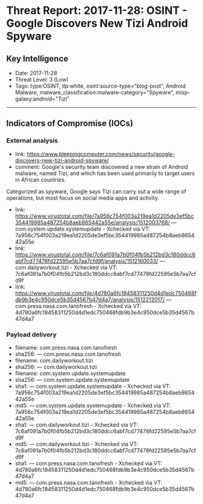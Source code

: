 # Threat Report: 2017-11-28: OSINT - Google Discovers New Tizi Android Spyware


## Key Intelligence
* Date: 2017-11-28
* Threat Level: 3 (Low)
* Tags: type:OSINT, tlp:white, osint:source-type="blog-post", Android Malware, malware_classification:malware-category="Spyware", misp-galaxy:android="Tizi"

---

## Indicators of Compromise (IOCs)
### External analysis
* link: https://www.bleepingcomputer.com/news/security/google-discovers-new-tizi-android-spyware/
* comment: Google's security team discovered a new strain of Android malware, named Tizi, and which has been used primarily to target users in African countries.

Categorized as spyware, Google says Tizi can carry out a wide range of operations, but most focus on social media apps and activity.
* link: https://www.virustotal.com/file/7a956c754f003a219ea1d2205de3ef5bc354419985a487254b8aeb865442a55e/analysis/1512003768/ — com.system.update.systemupdate - Xchecked via VT: 7a956c754f003a219ea1d2205de3ef5bc354419985a487254b8aeb865442a55e
* link: https://www.virustotal.com/file/7c6af091a7b0f04fb5b212bd3c180ddcc6abf7cd77478fd22595e5b7aa7cfd9f/analysis/1512160033/ — com.dailyworkout.tizi - Xchecked via VT: 7c6af091a7b0f04fb5b212bd3c180ddcc6abf7cd77478fd22595e5b7aa7cfd9f
* link: https://www.virustotal.com/file/4d780a6fc18458311250d4d1edc750468fdb9b3e4c950dce5b35d4567b47d4a7/analysis/1512212017/ — com.press.nasa.com.tanofresh - Xchecked via VT: 4d780a6fc18458311250d4d1edc750468fdb9b3e4c950dce5b35d4567b47d4a7

### Payload delivery
* filename: com.press.nasa.com.tanofresh
* sha256: <sha256> — com.press.nasa.com.tanofresh
* filename: com.dailyworkout.tizi
* sha256: <sha256> — com.dailyworkout.tizi
* filename: com.system.update.systemupdate
* sha256: <sha256> — com.system.update.systemupdate
* sha1: <sha1> — com.system.update.systemupdate - Xchecked via VT: 7a956c754f003a219ea1d2205de3ef5bc354419985a487254b8aeb865442a55e
* md5: <md5> — com.system.update.systemupdate - Xchecked via VT: 7a956c754f003a219ea1d2205de3ef5bc354419985a487254b8aeb865442a55e
* sha1: <sha1> — com.dailyworkout.tizi - Xchecked via VT: 7c6af091a7b0f04fb5b212bd3c180ddcc6abf7cd77478fd22595e5b7aa7cfd9f
* md5: <md5> — com.dailyworkout.tizi - Xchecked via VT: 7c6af091a7b0f04fb5b212bd3c180ddcc6abf7cd77478fd22595e5b7aa7cfd9f
* sha1: <sha1> — com.press.nasa.com.tanofresh - Xchecked via VT: 4d780a6fc18458311250d4d1edc750468fdb9b3e4c950dce5b35d4567b47d4a7
* md5: <md5> — com.press.nasa.com.tanofresh - Xchecked via VT: 4d780a6fc18458311250d4d1edc750468fdb9b3e4c950dce5b35d4567b47d4a7
